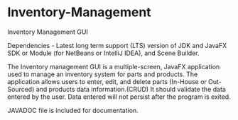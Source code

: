# Inventory-Management
Inventory Management GUI 

Dependencies - Latest long term support (LTS) version of JDK and JavaFX SDK or Module (for NetBeans or IntelliJ IDEA), and Scene Builder.

The Inventory management GUI is a multiple-screen, JavaFX application used to manage an inventory system for parts and products. 
The application allows users to enter, edit, and delete parts (In-House or Out-Sourced) and products data information.(CRUD)
It should validate the data entered by the user. Data entered will not persist after the program is exited.

JAVADOC file is included for documentation.
